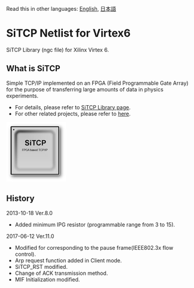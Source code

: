 Read this in other languages: [English](README.md), [日本語](README.ja.md)

# SiTCP Netlist for Virtex6

SiTCP Library (ngc file) for Xilinx Virtex 6.


## What is SiTCP

Simple TCP/IP implemented on an FPGA (Field Programmable Gate Array) for the purpose of transferring large amounts of data in physics experiments.

* For details, please refer to [SiTCP Library page](https://www.bbtech.co.jp/en/products/sitcp-library/).
* For other related projects, please refer to [here](https://github.com/BeeBeansTechnologies).

![SiTCP](sitcp.png)


## History

2013-10-18 Ver.8.0
* Added minimum IPG resistor (programmable range from 3 to 15).

2017-06-12 Ver.11.0
* Modified for corresponding to the pause frame(IEEE802.3x flow control).
* Arp request function added in Client mode.
* SiTCP_RST modified.
* Change of ACK transmission method.
* MIF Initialization modified.

